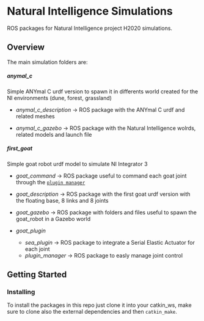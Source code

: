 # Natural Intelligence Simulations

ROS packages for Natural Intelligence project H2020 simulations.

## Overview

The main simulation folders are:

##### anymal_c

Simple ANYmal C urdf version to spawn it in differents world created for the NI environments (dune, forest, grassland)

- *anymal_c_description* →
ROS package with the ANYmal C urdf and related meshes
	
- *anymal_c_gazebo* →
ROS package with the Natural Intelligence wolrds, related models and launch file

##### first_goat

Simple goat robot urdf model to simulate NI Integrator 3

- *goat_command* →
ROS package useful to command each goat joint through the [`plugin manager`](https://github.com/Richi90/ROS-Gazebo-plugin-qbmove)

- *goat_description* →
ROS package with the first goat urdf version with the floating base, 8 links and 8 joints
	
- *goat_gazebo* →
ROS package with folders and files useful to spawn the goat_robot in a Gazebo world

- *goat_plugin* 
	- *sea_plugin* → ROS package to integrate a Serial Elastic Actuator for each joint
	- *plugin_manager* → ROS package to easly manage joint control

## Getting Started

### Installing

To install the packages in this repo just clone it into your catkin_ws, make sure to clone also the external dependencies and then `catkin_make`.
